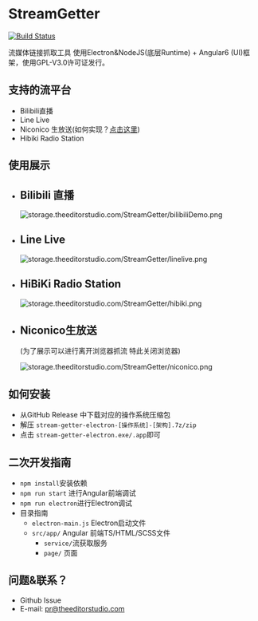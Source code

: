 # StreamGetter

[![Build Status](https://travis-ci.org/ssysm/StreamGetterV2.svg?branch=master)](https://travis-ci.org/ssysm/StreamGetterV2)

流媒体链接抓取工具 使用Electron&NodeJS(底层Runtime) + Angular6 (UI)框架，使用GPL-V3.0许可证发行。

## 支持的流平台

- Bilibili直播
- Line Live
- Niconico 生放送(如何实现？[点击这里](https://blog.theeditorstudio.com/index.php/blog/niconico%E7%94%9F%E6%94%BE%E6%BA%90%E6%8A%93%E6%B5%81%E8%AF%A6%E8%A7%A3))
- Hibiki Radio Station

## 使用展示

- ## Bilibili 直播

  ![storage.theeditorstudio.com/StreamGetter/bilibiliDemo.png](https://s3.eu-central-1.amazonaws.com/storage.theeditorstudio.com/StreamGetter/bilibiliDemo.png)

- ## Line Live

  ![storage.theeditorstudio.com/StreamGetter/linelive.png](https://s3.eu-central-1.amazonaws.com/storage.theeditorstudio.com/StreamGetter/linelive.png)

- ## HiBiKi Radio Station

  ![storage.theeditorstudio.com/StreamGetter/hibiki.png](https://s3.eu-central-1.amazonaws.com/storage.theeditorstudio.com/StreamGetter/hibiki.png)

- ## Niconico生放送

   (为了展示可以进行离开浏览器抓流 特此关闭浏览器)

  ![storage.theeditorstudio.com/StreamGetter/niconico.png](https://s3.eu-central-1.amazonaws.com/storage.theeditorstudio.com/StreamGetter/niconico.png)

## 如何安装

- 从GitHub Release 中下载对应的操作系统压缩包
- 解压 `stream-getter-electron-[操作系统]-[架构].7z/zip`
- 点击 `stream-getter-electron.exe/.app`即可

## 二次开发指南

- `npm install`安装依赖
- `npm run start` 进行Angular前端调试
- `npm run electron`进行Electron调试
- 目录指南
  - `electron-main.js` Electron启动文件
  - `src/app/` Angular 前端TS/HTML/SCSS文件
    - `service/`流获取服务
    - `page/` 页面

## 问题&联系？

- Github Issue
- E-mail: [pr@theeditorstudio.com](mailto:pr@theeditorstudio.com)
